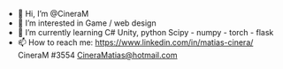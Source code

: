 - 👋 Hi, I’m @CineraM
- 👀 I’m interested in Game / web design
- 🌱 I’m currently learning C# Unity, python Scipy - numpy - torch - flask
- 📫 How to reach me: 
https://www.linkedin.com/in/matias-cinera/
CineraM #3554
CineraMatias@hotmail.com

<!---
CineraM/CineraM is a ✨ special ✨ repository because its `README.md` (this file) appears on your GitHub profile.
You can click the Preview link to take a look at your changes.
--->

